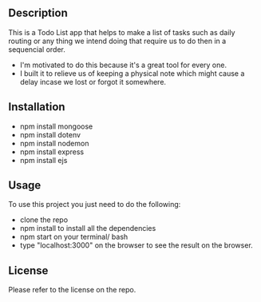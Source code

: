 ## Description

This is a Todo List app that helps to make a list of tasks such as daily routing or any thing we intend doing that require us to do then in a sequencial order. 

- I'm motivated to do this because it's a great tool for every one.
- I built it to relieve us of keeping a physical note which might  cause a delay incase we lost or forgot it somewhere.


## Installation

- npm install mongoose
- npm install dotenv
- npm install nodemon
- npm install express
- npm install ejs

## Usage

To use this project you just need to do the following:
- clone the repo
- npm install to install all the dependencies
- npm start on your terminal/ bash
- type "localhost:3000" on the browser to see the result on the browser.

## License

Please refer to the license on the repo.
